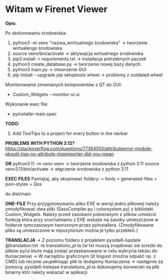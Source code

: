 # Witam w  Firenet Viewer

**Opis:**

Po skolonowaniu środowiska:
1. python3 -m venv "nazwa_wrirtualnego środowiska" -> tworzenie wirtualengo środowiska
2. source venv/bin/activate -> aktywajcja wirtualnego środowiska
3. pip3 install -r requirements.txt -> installacja potrzebnych paczek
4. python3 create_database.py -> tworzenie nowej bazy danych.
5. python3 main.py -> otworzenie GUI 
6. pip install --upgrade pip setuptools wheel -> problemy z outdated wheel

Monitorowanie zmienianych komponentów z QT do GUI:
 * Custom_Widgets --monitor-ui ui

Wykonanie exec file: 
* pyinstaller main.spec

**TODO:**
1. Add ToolTips to a project for every button in the navbar

**PROBLEMS WITH PYTHON 3.12?**
https://stackoverflow.com/questions/77364550/attributeerror-module-pkgutil-has-no-attribute-impimporter-did-you-mean

**OR**
python3.11 -m venv venv -> tworzenie środowiska z python 3.11
source venv3.11/bin/activate -> włączenie środowiska z python 3.11

**EXEC FILES**
Pamiętaj, aby skopiować foldery:
= fonts
= generated-files
= json-styles
= Qss

do dist/main

**ONE-FILE**
Przy przygotowywaniu pliku EXE w wersji jedno plikowej należy zmodyfikować dwa pliki (SassCompiler.py i colorsystem.py) z biblioteki Custom_Widgets.
Należy przed zasobami pobieranymi z plików umieścić funkcję która przy uruchamianiu z EXE wskaże na zasoby umieszczone w folderze tymczasowym tworzonym przez pyInstallera. (Zmodyfikowane pliku są umieszczone w repozytorium można je tylko przekleić.)

**TRANSLACJA**
-> Z poziomu folderu z projektem pyside6-lupdate @translation.txt -ts translations_pl.ts (w txt muszą znajdować sie ścieżki do plików py/ui kture mają zostać przeskanowane w celu wykrycia tekstu do tłumaczenia)
-> W narzędziu graficznym Qt linguist (można odpalić np. z CMD) lub recznie usupełniająć plik ts dodajemy tłumaczenia
-> następnie za pomocą: pyside6-lrelease translations_pl.ts dokonujemy konwerski na plik binarny któr należy wskazać w aplikacji



